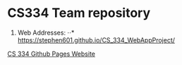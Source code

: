 # CS334 Team repository

1. Web Addresses:
 ⋅⋅* https://stephen601.github.io/CS_334_WebAppProject/

[CS 334 Github Pages Website](https://stephen601.github.io/CS_334_WebAppProject/)